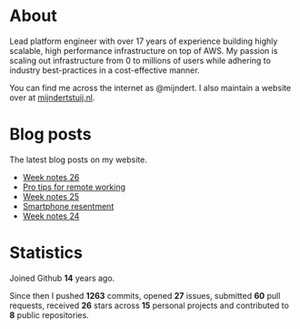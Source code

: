 # About

Lead platform engineer with over 17 years of experience building highly scalable, high performance infrastructure on top of AWS. My passion is scaling out infrastructure from 0 to millions of users while adhering to industry best-practices in a cost-effective manner.

You can find me across the internet as @mijndert. I also maintain a website over at [mijndertstuij.nl](https://mijndertstuij.nl/).

# Blog posts

The latest blog posts on my website.

<!-- BLOGPOSTS:START -->
- [Week notes 26](https://mijndertstuij.nl/weeknotes/week-notes-26/)
- [Pro tips for remote working](https://mijndertstuij.nl/posts/remote-working-protips/)
- [Week notes 25](https://mijndertstuij.nl/weeknotes/week-notes-25/)
- [Smartphone resentment](https://mijndertstuij.nl/posts/smartphone-resentment/)
- [Week notes 24](https://mijndertstuij.nl/weeknotes/week-notes-24/)
<!-- BLOGPOSTS:END -->

# Statistics

Joined Github **14** years ago.

Since then I pushed **1263** commits, opened **27** issues, submitted **60** pull requests, received **26** stars across **15** personal projects and contributed to **8** public repositories.
